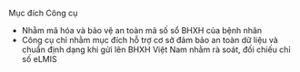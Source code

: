 Mục đích Công cụ

* Nhằm mã hóa và bảo vệ an toàn mã số sổ BHXH của bệnh nhân 
* Công cụ chỉ nhằm mục đích hỗ trợ cơ sở đảm bảo an toàn dữ liệu và chuẩn định dạng khi gửi lên BHXH Việt Nam nhằm rà soát, đối chiếu chỉ số eLMIS 



